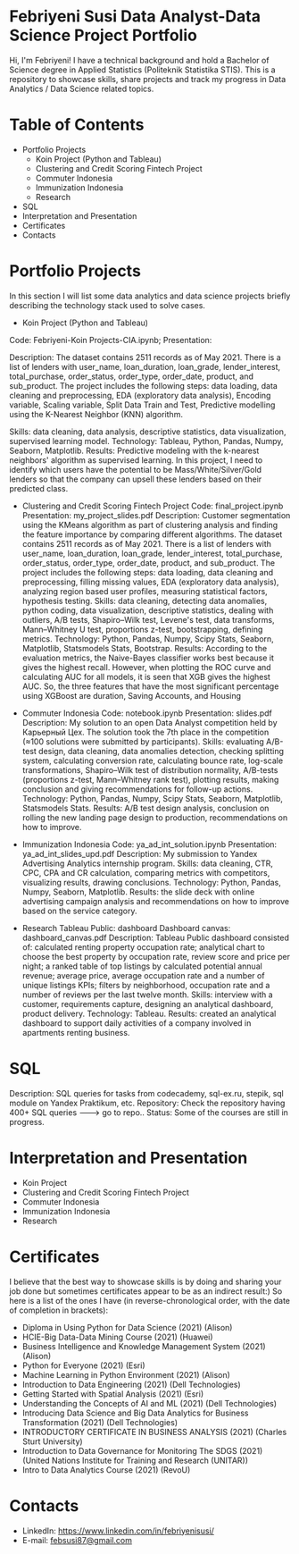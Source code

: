 # Febriyeni Susi Data Analyst-Data Science Project Portfolio

Hi, I'm Febriyeni! I have a technical background and hold a Bachelor of Science degree in Applied Statistics (Politeknik Statistika STIS). This is a repository to showcase skills, share projects and track my progress in Data Analytics / Data Science related topics.

# Table of Contents
- Portfolio Projects
  - Koin Project (Python and Tableau)
  - Clustering and Credit Scoring Fintech Project
  - Commuter Indonesia
  - Immunization Indonesia
  - Research
- SQL
- Interpretation and Presentation
- Certificates
- Contacts

# Portfolio Projects
In this section I will list some data analytics and data science projects briefly describing the technology stack used to solve cases.

- Koin Project (Python and Tableau)

Code: Febriyeni-Koin Projects-CIA.ipynb; 
Presentation: 

Description: The dataset contains 2511 records as of May 2021. There is a list of lenders with user_name,	loan_duration,	loan_grade,	lender_interest, total_purchase, order_status,	order_type,	order_date,	product, and	sub_product. The project includes the following steps: data loading, data cleaning and preprocessing, EDA (exploratory data analysis), Encoding variable, Scaling variable, Split Data Train and Test, Predictive modelling using the K-Nearest Neighbor (KNN) algorithm.

Skills: data cleaning, data analysis, descriptive statistics, data visualization, supervised learning model. Technology: Tableau, Python, Pandas, Numpy, Seaborn, Matplotlib.
Results: Predictive modeling with the k-nearest neighbors' algorithm as supervised learning. In this project, I need to identify which users have the potential to be Mass/White/Silver/Gold lenders so that the company can upsell these lenders based on their predicted class.

- Clustering and Credit Scoring Fintech Project
Code: final_project.ipynb
Presentation: my_project_slides.pdf
Description: Customer segmentation using the KMeans algorithm as part of clustering analysis and finding the feature importance by comparing different algorithms. The dataset contains 2511 records as of May 2021. There is a list of lenders with user_name,	loan_duration,	loan_grade,	lender_interest, total_purchase, order_status,	order_type,	order_date,	product, and	sub_product. The project includes the following steps: data loading, data cleaning and preprocessing, filling missing values, EDA (exploratory data analysis), analyzing region based user profiles, measuring statistical factors, hypothesis testing.
Skills: data cleaning, detecting data anomalies, python coding, data visualization, descriptive statistics, dealing with outliers, A/B tests, Shapiro–Wilk test, Levene's test, data transforms, Mann–Whitney U test, proportions z-test, bootstrapping, defining metrics.
Technology: Python, Pandas, Numpy, Scipy Stats, Seaborn, Matplotlib, Statsmodels Stats, Bootstrap.
Results: According to the evaluation metrics, the Naive-Bayes classifier works best because it gives the highest recall. However, when plotting the ROC curve and calculating AUC for all models, it is seen that XGB gives the highest AUC. So, the three features that have the most significant percentage using XGBoost are duration, Saving Accounts, and Housing

- Commuter Indonesia
Code: notebook.ipynb
Presentation: slides.pdf
Description: My solution to an open Data Analyst competition held by Карьерный Цех. The solution took the 7th place in the competition (≈100 solutions were submitted by participants).
Skills: evaluating A/B-test design, data cleaning, data anomalies detection, checking splitting system, calculating conversion rate, calculating bounce rate, log-scale transformations, Shapiro–Wilk test of distribution normality, A/B-tests (proportions z-test, Mann–Whitney rank test), plotting results, making conclusion and giving recommendations for follow-up actions.
Technology: Python, Pandas, Numpy, Scipy Stats, Seaborn, Matplotlib, Statsmodels Stats.
Results: A/B test design analysis, conclusion on rolling the new landing page design to production, recommendations on how to improve.

- Immunization Indonesia
Code: ya_ad_int_solution.ipynb
Presentation: ya_ad_int_slides_upd.pdf
Description: My submission to Yandex Advertising Analytics internship program.
Skills: data cleaning, CTR, CPC, CPA and CR calculation, comparing metrics with competitors, visualizing results, drawing conclusions.
Technology: Python, Pandas, Numpy, Seaborn, Matplotlib.
Results: the slide deck with online advertising campaign analysis and recommendations on how to improve based on the service category.

- Research
Tableau Public: dashboard
Dashboard canvas: dashboard_canvas.pdf
Description: Tableau Public dashboard consisted of: calculated renting property occupation rate; analytical chart to choose the best property by occupation rate, review score and price per night; a ranked table of top listings by calculated potential annual revenue; average price, average occupation rate and a number of unique listings KPIs; filters by neighborhood, occupation rate and a number of reviews per the last twelve month.
Skills: interview with a customer, requirements capture, designing an analytical dashboard, product delivery.
Technology: Tableau.
Results: created an analytical dashboard to support daily activities of a company involved in apartments renting business.

# SQL
Description: SQL queries for tasks from codecademy, sql-ex.ru, stepik, sql module on Yandex Praktikum, etc.
Repository: Check the repository having 400+ SQL queries ---> go to repo..
Status: Some of the courses are still in progress.

# Interpretation and Presentation
- Koin Project
- Clustering and Credit Scoring Fintech Project
- Commuter Indonesia
- Immunization Indonesia
- Research

# Certificates
I believe that the best way to showcase skills is by doing and sharing your job done but sometimes certificates appear to be as an indirect result:) So here is a list of the ones I have (in reverse-chronological order, with the date of completion in brackets):

- Diploma in Using Python for Data Science	(2021) (Alison)
- HCIE-Big Data-Data Mining Course	(2021) (Huawei)
- Business Intelligence and Knowledge Management System 	(2021) (Alison)
- Python for Everyone	(2021) (Esri)	
- Machine Learning in Python Environment	(2021) (Alison)
- Introduction to Data Engineering	(2021) (Dell Technologies)
- Getting Started with Spatial Analysis	(2021) (Esri)	
- Understanding the Concepts of AI and ML	(2021) (Dell Technologies)
- Introducing Data Science and Big Data Analytics for Business Transformation	(2021) (Dell Technologies)
- INTRODUCTORY CERTIFICATE IN BUSINESS ANALYSIS	(2021) (Charles Sturt University)
- Introduction to Data Governance for Monitoring The SDGS	(2021) (United Nations Institute for Training and Research (UNITAR))
- Intro to Data Analytics Course	(2021) (RevoU)

# Contacts
- LinkedIn: https://www.linkedin.com/in/febriyenisusi/
- E-mail: febsusi87@gmail.com

